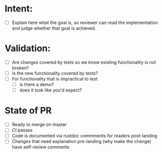# Intent:

- [ ] Explain here what the goal is, so reviewer can read the implementation and judge whether that goal is achieved.

# Validation:

- [ ] Are changes covered by tests so we know existing functionality is not broken?
- [ ] Is the new functionality covered by tests?
- [ ] For functionality that is impractical to test
  - [ ] is there a demo?
  - [ ] does it look like you'd expect?
  
# State of PR
- [ ] Ready to merge on master
- [ ] CI passes
- [ ] Code is documented via rustdoc commments for readers post-landing
- [ ] Changes that need explanation pre-landing (why make the change) have self-review comments
